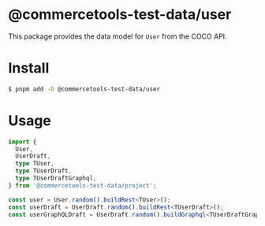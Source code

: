 # @commercetools-test-data/user

This package provides the data model for `User` from the COCO API.

# Install

```bash
$ pnpm add -D @commercetools-test-data/user
```

# Usage

```ts
import {
  User,
  UserDraft,
  type TUser,
  type TUserDraft,
  type TUserDraftGraphql,
} from '@commercetools-test-data/project';

const user = User.random().buildRest<TUser>();
const userDraft = UserDraft.random().buildRest<TUserDraft>();
const userGraphQLDraft = UserDraft.random().buildGraphql<TUserDraftGraphql>();
```
